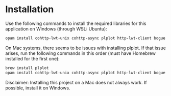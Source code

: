 # Installation
Use the following commands to install the required libraries for this application on Windows (through WSL: Ubuntu):

```bash
opam install cohttp-lwt-unix cohttp-async plplot http-lwt-client bogue tsdl tsdl-image tsdl-ttf
```

On Mac systems, there seems to be issues with installing plplot. If that issue arises, run the following commands in this order (must have Homebrew installed for the first one):

```bash
brew install plplot
opam install cohttp-lwt-unix cohttp-async plplot http-lwt-client bogue tsdl tsdl-image tsdl-ttf
```

Disclaimer: Installing this project on a Mac does not always work. If possible, install it on Windows.